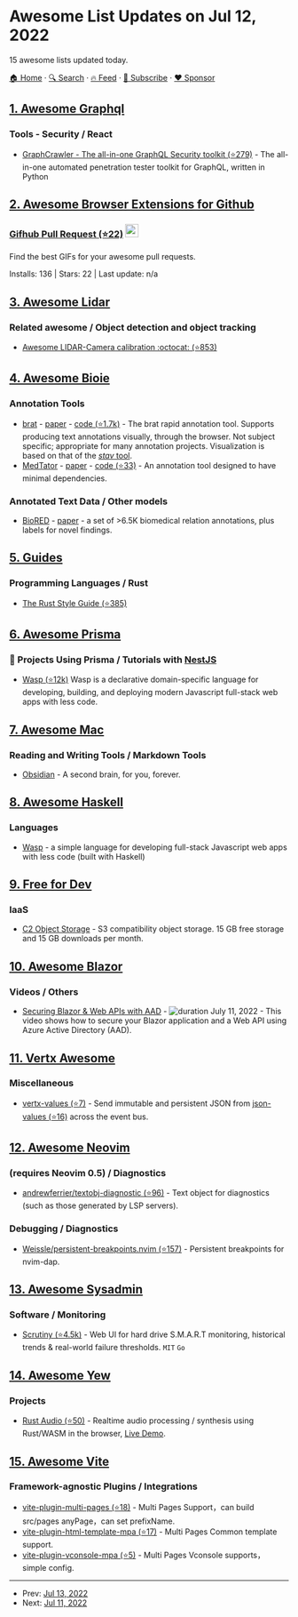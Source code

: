 # Awesome List Updates on Jul 12, 2022

15 awesome lists updated today.

[🏠 Home](/README.md) · [🔍 Search](https://www.trackawesomelist.com/search/) · [🔥 Feed](https://www.trackawesomelist.com/rss.xml) · [📮 Subscribe](https://trackawesomelist.us17.list-manage.com/subscribe?u=d2f0117aa829c83a63ec63c2f&id=36a103854c) · [❤️  Sponsor](https://github.com/sponsors/theowenyoung)



## [1. Awesome Graphql](/content/chentsulin/awesome-graphql/README.md)

### Tools - Security / React

*   [GraphCrawler - The all-in-one GraphQL Security toolkit (⭐279)](https://github.com/gsmith257-cyber/GraphCrawler) - The all-in-one automated penetration tester toolkit for GraphQL, written in Python

## [2. Awesome Browser Extensions for Github](/content/stefanbuck/awesome-browser-extensions-for-github/README.md)

### [Gifhub Pull Request (⭐22)](https://github.com/bguzmanrio/gifhub-pull-request) <a href="https://chrome.google.com/webstore/detail/gifhub-pull-request/gfjohbpkkbbflchpioebapldlmiflfho"><img src="https://raw.githubusercontent.com/alrra/browser-logos/master/src/chrome/chrome_48x48.png" width="24" /></a>

Find the best GIFs for your awesome pull requests.

Installs: 136 | Stars: 22 | Last update: n/a

## [3. Awesome Lidar](/content/szenergy/awesome-lidar/README.md)

### Related awesome / Object detection and object tracking

*   [Awesome LIDAR-Camera calibration :octocat: (⭐853)](https://github.com/Deephome/Awesome-LiDAR-Camera-Calibration)

## [4. Awesome Bioie](/content/caufieldjh/awesome-bioie/README.md)

### Annotation Tools

*   [brat](https://brat.nlplab.org/) - [paper](https://www.aclweb.org/anthology/E12-2021/) - [code (⭐1.7k)](https://github.com/nlplab/brat) - The brat rapid annotation tool. Supports producing text annotations visually, through the browser. Not subject specific; appropriate for many annotation projects. Visualization is based on that of the [*stav* tool](https://github.com/nlplab/stav/).
*   [MedTator](https://ohnlp.github.io/MedTator/) - [paper](https://academic.oup.com/bioinformatics/article-abstract/38/6/1776/6496915) - [code (⭐33)](https://github.com/OHNLP/MedTator) - An annotation tool designed to have minimal dependencies.

### Annotated Text Data / Other models

*   [BioRED](https://ftp.ncbi.nlm.nih.gov/pub/lu/BioRED/) - [paper](https://arxiv.org/abs/2204.04263) - a set of >6.5K biomedical relation annotations, plus labels for novel findings.

## [5. Guides](/content/NARKOZ/guides/README.md)

### Programming Languages / Rust

*   [The Rust Style Guide (⭐385)](https://github.com/rust-dev-tools/fmt-rfcs/blob/master/guide/guide.md)

## [6. Awesome Prisma](/content/catalinmiron/awesome-prisma/README.md)

### :space_invader: Projects Using Prisma / Tutorials with [NestJS](https://nestjs.com/)

*   [Wasp (⭐12k)](https://github.com/wasp-lang/wasp) Wasp is a declarative domain-specific language for developing, building, and deploying modern Javascript full-stack web apps with less code.

## [7. Awesome Mac](/content/jaywcjlove/awesome-mac/README.md)

### Reading and Writing Tools / Markdown Tools

*   [Obsidian](https://obsidian.md) - A second brain, for you, forever.

## [8. Awesome Haskell](/content/krispo/awesome-haskell/README.md)

### Languages

*   [Wasp](https://wasp-lang.dev/) - a simple language for developing full-stack Javascript web apps with less code (built with Haskell)

## [9. Free for Dev](/content/ripienaar/free-for-dev/README.md)

### IaaS

*   [C2 Object Storage](https://c2.synology.com/en-us/pricing/object-storage) - S3 compatibility object storage. 15 GB free storage and 15 GB downloads per month.

## [10. Awesome Blazor](/content/AdrienTorris/awesome-blazor/README.md)

### Videos / Others

*   [Securing Blazor & Web APIs with AAD](https://www.youtube.com/watch?v=wYptdN-P5zU) - ![duration](https://img.shields.io/badge/Duration:%20-30%20min-%230094FF?style=flat-square\&cacheSeconds=maxAge\&logo=youtube) July 11, 2022 - This video shows how to secure your Blazor application and a Web API using Azure Active Directory (AAD).

## [11. Vertx Awesome](/content/vert-x3/vertx-awesome/README.md)

### Miscellaneous

*   [vertx-values (⭐7)](https://github.com/imrafaelmerino/vertx-values) - Send immutable and persistent JSON from [json-values (⭐16)](https://github.com/imrafaelmerino/json-values) across the event bus.

## [12. Awesome Neovim](/content/rockerBOO/awesome-neovim/README.md)

### (requires Neovim 0.5) / Diagnostics

*   [andrewferrier/textobj-diagnostic (⭐96)](https://github.com/andrewferrier/textobj-diagnostic.nvim) - Text object for diagnostics (such as those generated by LSP servers).

### Debugging / Diagnostics

*   [Weissle/persistent-breakpoints.nvim (⭐157)](https://github.com/Weissle/persistent-breakpoints.nvim) - Persistent breakpoints for nvim-dap.

## [13. Awesome Sysadmin](/content/awesome-foss/awesome-sysadmin/README.md)

### Software / Monitoring

*   [Scrutiny (⭐4.5k)](https://github.com/AnalogJ/scrutiny) - Web UI for hard drive S.M.A.R.T monitoring, historical trends & real-world failure thresholds. `MIT` `Go`

## [14. Awesome Yew](/content/jetli/awesome-yew/README.md)

### Projects

*   [Rust Audio (⭐50)](https://github.com/austintheriot/audio) - Realtime audio processing / synthesis using Rust/WASM in the browser, [Live Demo](https://austintheriot.github.io/audio/).

## [15. Awesome Vite](/content/vitejs/awesome-vite/README.md)

### Framework-agnostic Plugins / Integrations

*   [vite-plugin-multi-pages (⭐18)](https://github.com/Miofly/vite-plugin-multi-pages) - Multi Pages Support，can build src/pages anyPage，can set prefixName.
*   [vite-plugin-html-template-mpa (⭐17)](https://github.com/Miofly/vite-plugin-html-template-mpa) - Multi Pages Common template support.
*   [vite-plugin-vconsole-mpa (⭐5)](https://github.com/Miofly/vite-plugin-vconsole-mpa) - Multi Pages Vconsole supports，simple config.

---

- Prev: [Jul 13, 2022](/content/2022/07/13/README.md)
- Next: [Jul 11, 2022](/content/2022/07/11/README.md)